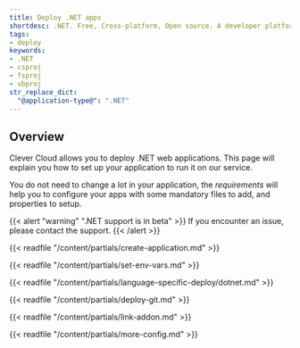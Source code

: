 ```yaml
---
title: Deploy .NET apps
shortdesc: .NET. Free, Cross-platform, Open source. A developer platform for building all your apps.
tags:
- deploy
keywords:
- .NET
- csproj
- fsproj
- vbproj
str_replace_dict:
  "@application-type@": ".NET"
---
```


## Overview

Clever Cloud allows you to deploy .NET web applications. This page will explain you how to set up your application to run it on our service.

You do not need to change a lot in your application, the *requirements* will help you to configure your apps with some mandatory files to add, and properties to setup.

{{< alert "warning" ".NET support is in beta" >}}
  If you encounter an issue, please contact the support.
{{< /alert >}}

{{< readfile "/content/partials/create-application.md" >}}

{{< readfile "/content/partials/set-env-vars.md" >}}

{{< readfile "/content/partials/language-specific-deploy/dotnet.md" >}}

{{< readfile "/content/partials/deploy-git.md" >}}

{{< readfile "/content/partials/link-addon.md" >}}

{{< readfile "/content/partials/more-config.md" >}}